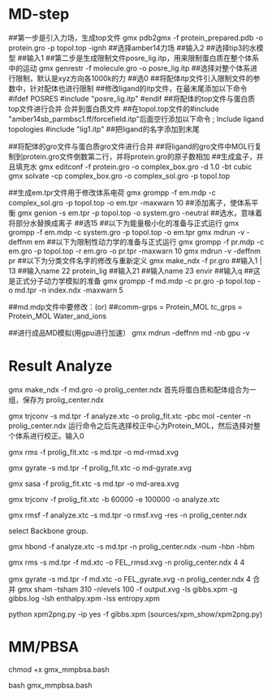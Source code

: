 # MD-step

  ##第一步是引入力场，生成top文件
gmx pdb2gmx -f protein_prepared.pdb -o protein.gro -p topol.top -ignh
  ##选择amber14力场
##输入2
  ##选择tip3的水模型
##输入1
  ##第二步是生成限制文件posre_lig.itp，用来限制蛋白质在整个体系中的运动
gmx genrestr -f molecule.gro -o posre_lig.itp
  ##选择对整个体系进行限制，默认是xyz方向各1000k的力
##选0
  ##将配体itp文件引入限制文件的参数中，针对配体也进行限制
##修改ligand的itp文件，在最末尾添加以下命令  
#ifdef POSRES
#include "posre_lig.itp"
#endif
  ##将配体的top文件与蛋白质top文件进行合并 合并到蛋白质文件
##在topol.top文件的#include "amber14sb_parmbsc1.ff/forcefield.itp"后面空行添加以下命令
; Include ligand topologies
#include "lig1.itp"
##把ligand的名字添加到末尾

  ##将配体的gro文件与蛋白质gro文件进行合并
##将ligand的gro文件中MOL行复制到protein.gro文件倒数第二行，并将protein.gro的原子数相加
  ##生成盒子，并且填充水
gmx editconf -f protein.gro -o complex_box.gro -d 1.0 -bt cubic
gmx solvate -cp complex_box.gro -o complex_sol.gro -p topol.top

  ##生成em.tpr文件用于修改体系电荷
gmx grompp -f em.mdp -c complex_sol.gro -p topol.top -o em.tpr -maxwarn 10
  ##添加离子，使体系平衡
gmx genion -s em.tpr -p topol.top -o system.gro -neutral
  ##选水，意味着将部分水替换成离子
##选15
  ##以下为能量极小化的准备与正式运行
gmx grompp -f em.mdp -c system.gro -p topol.top -o em.tpr 
gmx mdrun -v -deffnm em
  ##以下为限制性动力学的准备与正式运行
gmx grompp -f pr.mdp -c em.gro -p topol.top -r em.gro -o pr.tpr -maxwarn 10
gmx mdrun -v -deffnm pr
  ##以下为分类文件名字的修改与重新定义
gmx make_ndx -f pr.gro
##输入1 | 13
##输入name 22 protein_lig
##输入21
##输入name 23 envir
##输入q
  ##这是正式分子动力学模拟的准备
gmx grompp -f md.mdp -c pr.gro -p topol.top -o md.tpr -n index.ndx -maxwarn 5

##md.mdp文件中要修改：(or)
##comm-grps  = Protein_MOL  tc_grps = Protein_MOL Water_and_ions

  ##进行成品MD模拟(用gpu进行加速）
gmx mdrun -deffnm md -nb gpu -v 


# Result Analyze

gmx make_ndx -f md.gro -o prolig_center.ndx
首先将蛋白质和配体组合为一组，保存为 prolig_center.ndx

gmx trjconv -s md.tpr -f analyze.xtc -o prolig_fit.xtc -pbc mol -center -n prolig_center.ndx
运行命令之后先选择校正中心为Protein_MOL，然后选择对整个体系进行校正。输入0

gmx rms -f prolig_fit.xtc -s md.tpr -o md-rmsd.xvg 

gmx gyrate -s md.tpr -f prolig_fit.xtc -o md-gyrate.xvg 

gmx sasa -f prolig_fit.xtc -s md.tpr -o md-area.xvg 

gmx trjconv -f prolig_fit.xtc -b 60000 -e 100000 -o analyze.xtc 

gmx rmsf -f analyze.xtc -s md.tpr -o rmsf.xvg -res -n prolig_center.ndx

select Backbone group.


gmx hbond -f analyze.xtc -s md.tpr -n prolig_center.ndx -num -hbn -hbm


gmx rms -s md.tpr -f md.xtc -o FEL_rmsd.xvg -n prolig_center.ndx
  4 4 
  
gmx gyrate -s md.tpr -f md.xtc -o FEL_gyrate.xvg -n prolig_center.ndx
  4
  合并
gmx sham -tsham 310 -nlevels 100 -f output.xvg -ls gibbs.xpm -g gibbs.log -lsh enthalpy.xpm -lss entropy.xpm

python xpm2png.py -ip yes -f gibbs.xpm (sources/xpm_show/xpm2png.py)

# MM/PBSA
chmod +x gmx_mmpbsa.bash

bash gmx_mmpbsa.bash





